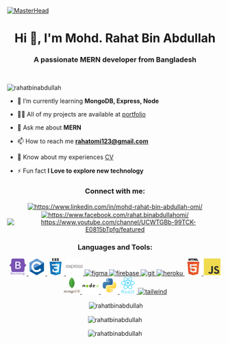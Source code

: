 [![MasterHead](https://i.ibb.co/DKqLWN7/git-Banner1.png)](https://rishavchanda.io)
<h1 align="center">Hi 👋, I'm Mohd. Rahat Bin Abdullah</h1>
<h3 align="center">A passionate MERN developer from Bangladesh</h3>
<!-- <img align="right" alt="Coding" width="400" src=""> -->
<br/>

 <p align="left"> <img src="https://komarev.com/ghpvc/?username=rahat-bin-abdullah-omi&label=Profile%20views&color=0e75b6&style=flat" alt="rahatbinabdullah" /> </p> 

- 🌱 I’m currently learning **MongoDB, Express, Node**

- 👨‍💻 All of my projects are available at [portfolio]()

- 💬 Ask me about **MERN**

- 📫 How to reach me **rahatomi123@gmail.com**

- 📄 Know about my experiences [CV]()

- ⚡ Fun fact **I Love to explore new technology**

<h3 align="middle">Connect with me:</h3>
<p align="middle">
<a href="https://www.linkedin.com/in/mohd-rahat-bin-abdullah-omi/" target="blank"><img align="center" src="https://raw.githubusercontent.com/rahuldkjain/github-profile-readme-generator/master/src/images/icons/Social/linked-in-alt.svg" alt="https://www.linkedin.com/in/mohd-rahat-bin-abdullah-omi/" height="30" width="40" /></a>
<a href="https://www.facebook.com/rahat.binabdullahomi/" target="blank"><img align="center" src="https://raw.githubusercontent.com/rahuldkjain/github-profile-readme-generator/master/src/images/icons/Social/facebook.svg" alt="https://www.facebook.com/rahat.binabdullahomi/" height="30" width="40" /></a>
<a href="https://www.youtube.com/channel/UCWTGBb-99TCK-E0815bTpfg/featured" target="blank"><img align="center" src="https://raw.githubusercontent.com/rahuldkjain/github-profile-readme-generator/master/src/images/icons/Social/youtube.svg" alt="https://www.youtube.com/channel/UCWTGBb-99TCK-E0815bTpfg/featured" height="30" width="40" /></a>
</p>

<h3 align="middle">Languages and Tools:</h3>
<p align="middle"> <a href="https://getbootstrap.com" target="_blank" rel="noreferrer"> <img src="https://raw.githubusercontent.com/devicons/devicon/master/icons/bootstrap/bootstrap-plain-wordmark.svg" alt="bootstrap" width="40" height="40"/> </a> <a href="https://www.cprogramming.com/" target="_blank" rel="noreferrer"> <img src="https://raw.githubusercontent.com/devicons/devicon/master/icons/c/c-original.svg" alt="c" width="40" height="40"/> </a> <a href="https://www.w3schools.com/css/" target="_blank" rel="noreferrer"> <img src="https://raw.githubusercontent.com/devicons/devicon/master/icons/css3/css3-original-wordmark.svg" alt="css3" width="40" height="40"/> </a> <a href="https://expressjs.com" target="_blank" rel="noreferrer"> <img src="https://raw.githubusercontent.com/devicons/devicon/master/icons/express/express-original-wordmark.svg" alt="express" width="40" height="40"/> </a> <a href="https://www.figma.com/" target="_blank" rel="noreferrer"> <img src="https://www.vectorlogo.zone/logos/figma/figma-icon.svg" alt="figma" width="40" height="40"/> </a> <a href="https://firebase.google.com/" target="_blank" rel="noreferrer"> <img src="https://www.vectorlogo.zone/logos/firebase/firebase-icon.svg" alt="firebase" width="40" height="40"/> </a> <a href="https://git-scm.com/" target="_blank" rel="noreferrer"> <img src="https://www.vectorlogo.zone/logos/git-scm/git-scm-icon.svg" alt="git" width="40" height="40"/> </a> <a href="https://heroku.com" target="_blank" rel="noreferrer"> <img src="https://www.vectorlogo.zone/logos/heroku/heroku-icon.svg" alt="heroku" width="40" height="40"/> </a> <a href="https://www.w3.org/html/" target="_blank" rel="noreferrer"> <img src="https://raw.githubusercontent.com/devicons/devicon/master/icons/html5/html5-original-wordmark.svg" alt="html5" width="40" height="40"/> </a> <a href="https://developer.mozilla.org/en-US/docs/Web/JavaScript" target="_blank" rel="noreferrer"> <img src="https://raw.githubusercontent.com/devicons/devicon/master/icons/javascript/javascript-original.svg" alt="javascript" width="40" height="40"/> </a> <a href="https://www.mongodb.com/" target="_blank" rel="noreferrer"> <img src="https://raw.githubusercontent.com/devicons/devicon/master/icons/mongodb/mongodb-original-wordmark.svg" alt="mongodb" width="40" height="40"/> </a> <a href="https://nodejs.org" target="_blank" rel="noreferrer"> <img src="https://raw.githubusercontent.com/devicons/devicon/master/icons/nodejs/nodejs-original-wordmark.svg" alt="nodejs" width="40" height="40"/> </a> <a href="https://www.python.org" target="_blank" rel="noreferrer"> <img src="https://raw.githubusercontent.com/devicons/devicon/master/icons/python/python-original.svg" alt="python" width="40" height="40"/> </a> <a href="https://reactjs.org/" target="_blank" rel="noreferrer"> <img src="https://raw.githubusercontent.com/devicons/devicon/master/icons/react/react-original-wordmark.svg" alt="react" width="40" height="40"/> </a> <a href="https://tailwindcss.com/" target="_blank" rel="noreferrer"> <img src="https://www.vectorlogo.zone/logos/tailwindcss/tailwindcss-icon.svg" alt="tailwind" width="40" height="40"/> </a> </p>

<p align="center">&nbsp;<img align="center" src="https://github-readme-stats.vercel.app/api?username=rahat-bin-abdullah-omi&show_icons=true&locale=en&theme=radical" alt="rahatbinabdullah" /></p>

<p align="center"><img align="center" src="https://github-readme-streak-stats.herokuapp.com/?user=rahat-bin-abdullah-omi&theme=radical" alt="rahatbinabdullah" /></p>

<p align="center"><img align="center" src="https://github-readme-stats.vercel.app/api/top-langs?username=rahat-bin-abdullah-omi&show_icons=true&locale=en&layout=compact&theme=radical" alt="rahatbinabdullah" /></p>
